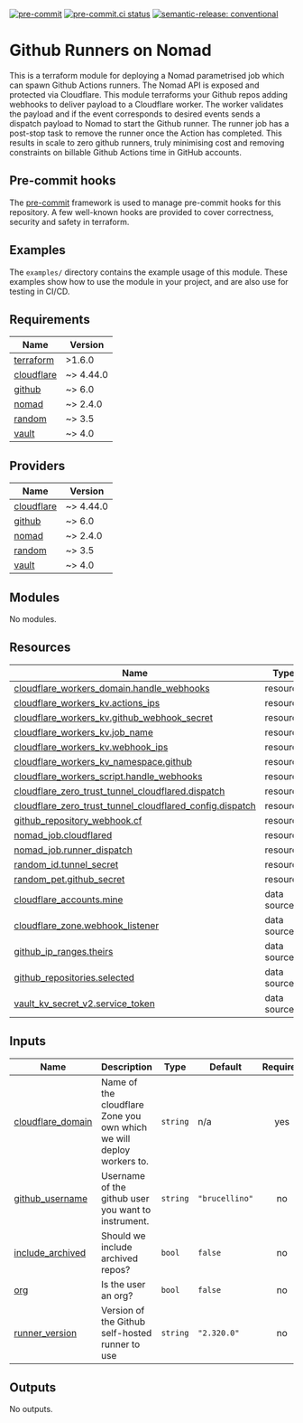 [![pre-commit](https://img.shields.io/badge/pre--commit-enabled-brightgreen?logo=pre-commit&logoColor=white)](https://github.com/pre-commit/pre-commit) [![pre-commit.ci status](https://results.pre-commit.ci/badge/github/brucellino/terraform-github-nomad-webhooks/main.svg)](https://results.pre-commit.ci/latest/github/brucellino/terraform-github-nomad-template/main) [![semantic-release: conventional](https://img.shields.io/badge/semantic--release-conventional-e10079?logo=semantic-release)](https://github.com/semantic-release/semantic-release)

# Github Runners on Nomad

This is a terraform module for deploying a Nomad parametrised job which can spawn Github Actions runners.
The Nomad API is exposed and protected via Cloudflare.
This module terraforms your Github repos adding webhooks to deliver payload to a Cloudflare worker.
The worker validates the payload and if the event corresponds to desired events sends a dispatch payload to Nomad to start the Github runner.
The runner job has a post-stop task to remove the runner once the Action has completed.
This results in scale to zero github runners, truly minimising cost and removing constraints on billable Github Actions time in GitHub accounts.

## Pre-commit hooks

<!-- Edit this section or delete if you make no change  -->

The [pre-commit](https://pre-commit.com) framework is used to manage pre-commit hooks for this repository.
A few well-known hooks are provided to cover correctness, security and safety in terraform.

## Examples

The `examples/` directory contains the example usage of this module.
These examples show how to use the module in your project, and are also use for testing in CI/CD.

<!--

Modify this section according to the kinds of examples you want
You may want to change the names of the examples or the kinds of
examples themselves

-->

<!-- BEGIN_TF_DOCS -->
## Requirements

| Name | Version |
|------|---------|
| <a name="requirement_terraform"></a> [terraform](#requirement\_terraform) | >1.6.0 |
| <a name="requirement_cloudflare"></a> [cloudflare](#requirement\_cloudflare) | ~> 4.44.0 |
| <a name="requirement_github"></a> [github](#requirement\_github) | ~> 6.0 |
| <a name="requirement_nomad"></a> [nomad](#requirement\_nomad) | ~> 2.4.0 |
| <a name="requirement_random"></a> [random](#requirement\_random) | ~> 3.5 |
| <a name="requirement_vault"></a> [vault](#requirement\_vault) | ~> 4.0 |

## Providers

| Name | Version |
|------|---------|
| <a name="provider_cloudflare"></a> [cloudflare](#provider\_cloudflare) | ~> 4.44.0 |
| <a name="provider_github"></a> [github](#provider\_github) | ~> 6.0 |
| <a name="provider_nomad"></a> [nomad](#provider\_nomad) | ~> 2.4.0 |
| <a name="provider_random"></a> [random](#provider\_random) | ~> 3.5 |
| <a name="provider_vault"></a> [vault](#provider\_vault) | ~> 4.0 |

## Modules

No modules.

## Resources

| Name | Type |
|------|------|
| [cloudflare_workers_domain.handle_webhooks](https://registry.terraform.io/providers/cloudflare/cloudflare/latest/docs/resources/workers_domain) | resource |
| [cloudflare_workers_kv.actions_ips](https://registry.terraform.io/providers/cloudflare/cloudflare/latest/docs/resources/workers_kv) | resource |
| [cloudflare_workers_kv.github_webhook_secret](https://registry.terraform.io/providers/cloudflare/cloudflare/latest/docs/resources/workers_kv) | resource |
| [cloudflare_workers_kv.job_name](https://registry.terraform.io/providers/cloudflare/cloudflare/latest/docs/resources/workers_kv) | resource |
| [cloudflare_workers_kv.webhook_ips](https://registry.terraform.io/providers/cloudflare/cloudflare/latest/docs/resources/workers_kv) | resource |
| [cloudflare_workers_kv_namespace.github](https://registry.terraform.io/providers/cloudflare/cloudflare/latest/docs/resources/workers_kv_namespace) | resource |
| [cloudflare_workers_script.handle_webhooks](https://registry.terraform.io/providers/cloudflare/cloudflare/latest/docs/resources/workers_script) | resource |
| [cloudflare_zero_trust_tunnel_cloudflared.dispatch](https://registry.terraform.io/providers/cloudflare/cloudflare/latest/docs/resources/zero_trust_tunnel_cloudflared) | resource |
| [cloudflare_zero_trust_tunnel_cloudflared_config.dispatch](https://registry.terraform.io/providers/cloudflare/cloudflare/latest/docs/resources/zero_trust_tunnel_cloudflared_config) | resource |
| [github_repository_webhook.cf](https://registry.terraform.io/providers/integrations/github/latest/docs/resources/repository_webhook) | resource |
| [nomad_job.cloudflared](https://registry.terraform.io/providers/hashicorp/nomad/latest/docs/resources/job) | resource |
| [nomad_job.runner_dispatch](https://registry.terraform.io/providers/hashicorp/nomad/latest/docs/resources/job) | resource |
| [random_id.tunnel_secret](https://registry.terraform.io/providers/hashicorp/random/latest/docs/resources/id) | resource |
| [random_pet.github_secret](https://registry.terraform.io/providers/hashicorp/random/latest/docs/resources/pet) | resource |
| [cloudflare_accounts.mine](https://registry.terraform.io/providers/cloudflare/cloudflare/latest/docs/data-sources/accounts) | data source |
| [cloudflare_zone.webhook_listener](https://registry.terraform.io/providers/cloudflare/cloudflare/latest/docs/data-sources/zone) | data source |
| [github_ip_ranges.theirs](https://registry.terraform.io/providers/integrations/github/latest/docs/data-sources/ip_ranges) | data source |
| [github_repositories.selected](https://registry.terraform.io/providers/integrations/github/latest/docs/data-sources/repositories) | data source |
| [vault_kv_secret_v2.service_token](https://registry.terraform.io/providers/hashicorp/vault/latest/docs/data-sources/kv_secret_v2) | data source |

## Inputs

| Name | Description | Type | Default | Required |
|------|-------------|------|---------|:--------:|
| <a name="input_cloudflare_domain"></a> [cloudflare\_domain](#input\_cloudflare\_domain) | Name of the cloudflare Zone you own which we will deploy workers to. | `string` | n/a | yes |
| <a name="input_github_username"></a> [github\_username](#input\_github\_username) | Username of the github user you want to instrument. | `string` | `"brucellino"` | no |
| <a name="input_include_archived"></a> [include\_archived](#input\_include\_archived) | Should we include archived repos? | `bool` | `false` | no |
| <a name="input_org"></a> [org](#input\_org) | Is the user an org? | `bool` | `false` | no |
| <a name="input_runner_version"></a> [runner\_version](#input\_runner\_version) | Version of the Github self-hosted runner to use | `string` | `"2.320.0"` | no |

## Outputs

No outputs.
<!-- END_TF_DOCS -->
